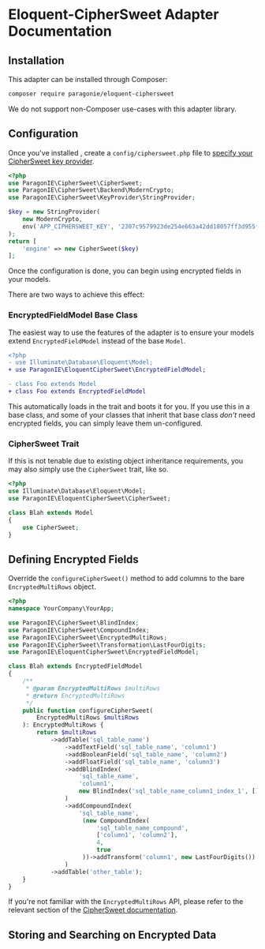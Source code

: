 # Eloquent-CipherSweet Adapter Documentation

## Installation

This adapter can be installed through Composer:

```sh
composer require paragonie/eloquent-ciphersweet
```

We do not support non-Composer use-cases with this adapter library.

## Configuration

Once you've installed , create a `config/ciphersweet.php` file to [specify your CipherSweet key provider](https://github.com/paragonie/ciphersweet/blob/master/docs/README.md#define-your-key-provider).

```php
<?php
use ParagonIE\CipherSweet\CipherSweet;
use ParagonIE\CipherSweet\Backend\ModernCrypto;
use ParagonIE\CipherSweet\KeyProvider\StringProvider;

$key = new StringProvider(
    new ModernCrypto,
    env('APP_CIPHERSWEET_KEY', '2307c9579923de254e663a42dd18057ff3d955fa7de8e2f6f1bd3ab1bec3bd3c')
);
return [
    'engine' => new CipherSweet($key)
];
```

Once the configuration is done, you can begin using encrypted fields in your models.

There are two ways to achieve this effect:

### EncryptedFieldModel Base Class

The easiest way to use the features of the adapter is to ensure your models extend
`EncryptedFieldModel` instead of the base `Model`.

```diff
<?php
- use Illuminate\Database\Eloquent\Model;
+ use ParagonIE\EloquentCipherSweet\EncryptedFieldModel;

- class Foo extends Model
+ class Foo extends EncryptedFieldModel
```

This automatically loads in the trait and boots it for you. If you use this in a base
class, and some of your classes that inherit that base class *don't* need encrypted fields,
you can simply leave them un-configured.

### CipherSweet Trait

If this is not tenable due to existing object inheritance requirements, you may also
simply use the `CipherSweet` trait, like so.

```php
<?php
use Illuminate\Database\Eloquent\Model;
use ParagonIE\EloquentCipherSweet\CipherSweet;

class Blah extends Model
{
    use CipherSweet;
}
```

## Defining Encrypted Fields

Override the `configureCipherSweet()` method to add columns to the bare
`EncryptedMultiRows` object.

```php
<?php
namespace YourCompany\YourApp;

use ParagonIE\CipherSweet\BlindIndex;
use ParagonIE\CipherSweet\CompoundIndex;
use ParagonIE\CipherSweet\EncryptedMultiRows;
use ParagonIE\CipherSweet\Transformation\LastFourDigits;
use ParagonIE\EloquentCipherSweet\EncryptedFieldModel;

class Blah extends EncryptedFieldModel
{
    /**
     * @param EncryptedMultiRows $multiRows
     * @return EncryptedMultiRows
     */
    public function configureCipherSweet(
        EncryptedMultiRows $multiRows
    ): EncryptedMultiRows {
        return $multiRows
            ->addTable('sql_table_name')
                ->addTextField('sql_table_name', 'column1')
                ->addBooleanField('sql_table_name', 'column2')
                ->addFloatField('sql_table_name', 'column3')
                ->addBlindIndex(
                    'sql_table_name',
                    'column1',
                    new BlindIndex('sql_table_name_column1_index_1', [], 8)
                )
                ->addCompoundIndex(
                    'sql_table_name',
                     (new CompoundIndex(
                         'sql_table_name_compound',
                         ['column1', 'column2'],
                         4,
                         true
                     ))->addTransform('column1', new LastFourDigits())
                )
            ->addTable('other_table');
    }
}
```

If you're not familiar with the `EncryptedMultiRows` API, please refer to the
relevant section of the [CipherSweet documentation](https://github.com/paragonie/ciphersweet/tree/master/docs#encryptedmultirows).

## Storing and Searching on Encrypted Data
